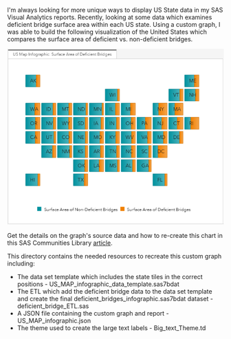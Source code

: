 I'm always looking for more unique ways to display US State data in my SAS Visual Analytics reports. Recently, looking at some data which examines deficient bridge surface area within each US state.  Using a custom graph, I was able to build the following visualization of the United States which compares the surface area of deficient vs. non-deficient bridges.

![](./VACustomGraph_MAP.png)

Get the details on the graph's source data and how to re-create this chart in this SAS Communities Library [article](https://communities.sas.com/t5/SAS-Communities-Library/3-steps-to-build-a-US-map-tile-chart-in-SAS-Visual-Analytics/ta-p/539108).

This directory contains the needed resources to recreate this custom graph including:
* The data set template which includes the state tiles in the correct positions  - US_MAP_infographic_data_template.sas7bdat
* The ETL which add the deficient bridge data to the data set template and create the final deficient_bridges_infographic.sas7bdat dataset - deficient_bridge_ETL.sas
* A JSON file containing the custom graph and report - US_MAP_infographic.json
* The theme used to create the large text labels - Big_text_Theme.td

